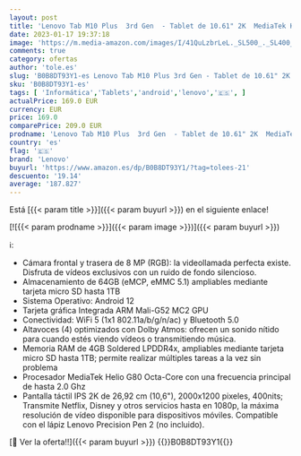 ```yaml
---
layout: post
title: 'Lenovo Tab M10 Plus  3rd Gen  - Tablet de 10.61" 2K  MediaTek Helio G80  4GB de RAM  64GB ampliables hasta 1 TB  4 Altavoces  WiFi + Bluetooth  Android 12  - Gris Oscuro'
date: 2023-01-17 19:37:18
image: 'https://m.media-amazon.com/images/I/41QuLzbrLeL._SL500_._SL400_.jpg'
comments: true
category: ofertas
author: 'tole.es'
slug: 'B0B8DT93Y1-es Lenovo Tab M10 Plus 3rd Gen - Tablet de 10.61" 2K MediaTek...'
sku: 'B0B8DT93Y1-es'
tags: [ 'Informática','Tablets','android','lenovo','🇪🇸', ]
actualPrice: 169.0 EUR
currency: EUR
price: 169.0
comparePrice: 209.0 EUR
prodname: 'Lenovo Tab M10 Plus  3rd Gen  - Tablet de 10.61" 2K  MediaTek Helio G80  4GB de RAM  64GB ampliables hasta 1 TB  4 Altavoces  WiFi + Bluetooth  Android 12  - Gris Oscuro'
country: 'es'
flag: '🇪🇸'
brand: 'Lenovo'
buyurl: 'https://www.amazon.es/dp/B0B8DT93Y1/?tag=tolees-21'
descuento: '19.14'
average: '187.827'
---
```


Está [{{< param title >}}]({{< param buyurl >}}) en el siguiente enlace!

[![{{< param prodname >}}]({{< param image >}})]({{< param buyurl >}})

ℹ️:

- Cámara frontal y trasera de 8 MP (RGB): la videollamada perfecta existe. Disfruta de vídeos exclusivos con un ruido de fondo silencioso.
- Almacenamiento de 64GB (eMCP, eMMC 5.1) ampliables mediante tarjeta micro SD hasta 1TB
- Sistema Operativo: Android 12
- Tarjeta gráfica Integrada ARM Mali-G52 MC2 GPU
- Conectividad: WiFi 5 (1x1 802.11a/b/g/n/ac) y Bluetooth 5.0
- Altavoces (4) optimizados con Dolby Atmos: ofrecen un sonido nítido para cuando estés viendo vídeos o transmitiendo música.
- Memoria RAM de 4GB Soldered LPDDR4x, ampliables mediante tarjeta micro SD hasta 1TB; permite realizar múltiples tareas a la vez sin problema
- Procesador MediaTek Helio G80 Octa-Core con una frecuencia principal de hasta 2.0 Ghz
- Pantalla táctil IPS 2K de 26,92 cm (10,6"), 2000x1200 pixeles, 400nits; Transmite Netflix, Disney y otros servicios hasta en 1080p, la máxima resolución de vídeo disponible para dispositivos móviles. Compatible con el lápiz Lenovo Precision Pen 2 (no incluido).

[🛒 Ver la oferta!!]({{< param buyurl >}})
{{<world>}}B0B8DT93Y1{{</world>}}
